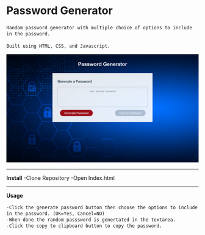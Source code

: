# Password Generator

    Random password generator with multiple choice of options to include in the password.

    Built using HTML, CSS, and Javascript.

![Example profile](./example.png)
___________________________________________________________________________________________________________________

**Install**
    -Clone Repository
    -Open Index.html

___________________________________________________________________________________________________________________

**Usage**

    -Click the generate password button then choose the options to include in the password. (OK=Yes, Cancel=NO)
    -When done the random passsword is genertated in the textarea.
    -Click the copy to clipboard button to copy the password.
